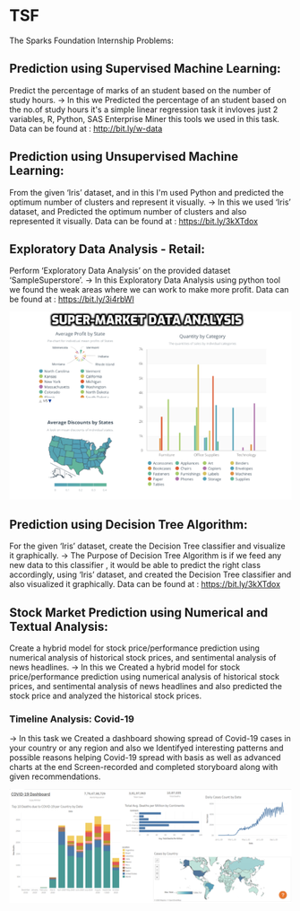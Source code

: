 # TSF
The Sparks Foundation Internship Problems:

## Prediction using Supervised Machine Learning: 
Predict the percentage of marks of an student based on the number of
study hours.
-> In this we Predicted the percentage of an student based on the no.of study hours it's a simple linear regression task it invloves just 2 variables, R, Python, SAS Enterprise Miner this tools we used in this task. 
Data can be found at : http://bit.ly/w-data

## Prediction using Unsupervised Machine Learning: 
From the given ‘Iris’ dataset, and in this I'm used Python and predicted the optimum number of clusters and
represent it visually.
-> In this we used ‘Iris’ dataset, and Predicted the optimum number of clusters and also
represented it visually.
Data can be found at : https://bit.ly/3kXTdox

## Exploratory Data Analysis - Retail:
Perform ‘Exploratory Data Analysis’ on the provided dataset ‘SampleSuperstore’.
-> In this Exploratory Data Analysis using python tool we found the weak areas where we can work to make more profit. 
Data can be found at : https://bit.ly/3i4rbWl

![Flow Chart](Super_Market_Dashboard.png)

## Prediction using Decision Tree Algorithm: 
For the given ‘Iris’ dataset, create the Decision Tree classifier and visualize it
graphically.
-> The Purpose of Decision Tree Algorithm is if we feed any new data to this classifier , it would be able to predict the right class  accordingly, using  ‘Iris’ dataset, and created the Decision Tree classifier and also
visualized it graphically.
Data can be found at : https://bit.ly/3kXTdox

## Stock Market Prediction using Numerical and Textual Analysis:
Create a hybrid model for stock price/performance prediction using numerical analysis of historical stock prices, and sentimental analysis of news headlines.
-> In this we Created a hybrid model for stock price/performance prediction using numerical analysis of historical stock prices, and sentimental analysis of news headlines and also predicted the stock price and analyzed the historical stock prices.

### Timeline Analysis: Covid-19
-> In this task we Created a dashboard showing spread of Covid-19 cases in your country or any
region and also we Identifyed interesting patterns and possible reasons  helping Covid-19 spread with basis as well as advanced charts at the end Screen-recorded and completed storyboard along with given recommendations.

![Flow Chart](Covid_19_Dashboard.png)

